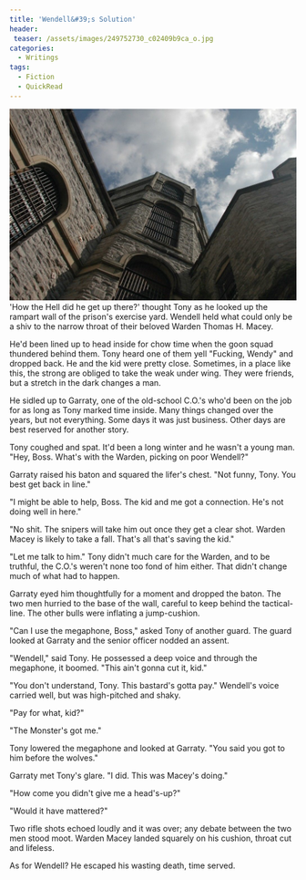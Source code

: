 ```yaml
---
title: 'Wendell&#39;s Solution'
header:
 teaser: /assets/images/249752730_c02409b9ca_o.jpg
categories:
  - Writings
tags:
  - Fiction
  - QuickRead
---
```

<img src="/assets/images/249752730_c02409b9ca_o.jpg">'How the Hell did he get up there?' thought Tony as he looked up the rampart wall of the prison's exercise yard. Wendell held what could only be a shiv to the narrow throat of their beloved Warden Thomas H. Macey.

He'd been lined up to head inside for chow time when the goon squad thundered behind them. Tony heard one of them yell "Fucking, Wendy" and dropped back. He and the kid were pretty close. Sometimes, in a place like this, the strong are obliged to take the weak under wing. They were friends, but a stretch in the dark changes a man.

He sidled up to Garraty, one of the old-school C.O.'s who'd been on the job for as long as Tony marked time inside. Many things changed over the years, but not everything. Some days it was just business. Other days are best reserved for another story.

Tony coughed and spat. It'd been a long winter and he wasn't a young man. "Hey, Boss. What's with the Warden, picking on poor Wendell?"

Garraty raised his baton and squared the lifer's chest. "Not funny, Tony. You best get back in line."

"I might be able to help, Boss. The kid and me got a connection. He's not doing well in here."

"No shit. The snipers will take him out once they get a clear shot. Warden Macey is likely to take a fall. That's all that's saving the kid."

"Let me talk to him." Tony didn't much care for the Warden, and to be truthful, the C.O.'s weren't none too fond of him either. That didn't change much of what had to happen.

Garraty eyed him thoughtfully for a moment and dropped the baton. The two men hurried to the base of the wall, careful to keep behind the tactical-line. The other bulls were inflating a jump-cushion.

"Can I use the megaphone, Boss," asked Tony of another guard. The guard looked at Garraty and the senior officer nodded an assent.

"Wendell," said Tony. He possessed a deep voice and through the megaphone, it boomed. "This ain't gonna cut it, kid."

"You don't understand, Tony. This bastard's gotta pay." Wendell's voice carried well, but was high-pitched and shaky.

"Pay for what, kid?"

"The Monster's got me."

Tony lowered the megaphone and looked at Garraty. "You said you got to him before the wolves."

Garraty met Tony's glare. "I did. This was Macey's doing."

"How come you didn't give me a head's-up?"

"Would it have mattered?"

Two rifle shots echoed loudly and it was over; any debate between the two men stood moot. Warden Macey landed squarely on his cushion, throat cut and lifeless.

As for Wendell? He escaped his wasting death, time served.